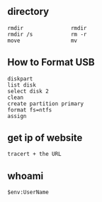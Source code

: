 
## directory
```Windows command     Unix command
rmdir               rmdir
rmdir /s            rm -r
move                mv
```

## How to Format USB
```
diskpart 
list disk
select disk 2
clean
create partition primary
format fs=ntfs
assign 
```

## get ip of website
```
tracert + the URL
```

## whoami
```
$env:UserName
```
